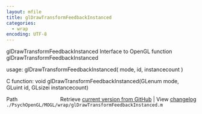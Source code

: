 ```yaml
---
layout: mfile
title: glDrawTransformFeedbackInstanced
categories:
  - wrap
encoding: UTF-8
---
```


glDrawTransformFeedbackInstanced  Interface to OpenGL function glDrawTransformFeedbackInstanced

usage:  glDrawTransformFeedbackInstanced\( mode, id, instancecount \)

C function:  void glDrawTransformFeedbackInstanced\(GLenum mode, GLuint id, GLsizei instancecount\)


<div class="code_header" style="text-align:right;">
  <span style="float:left;">Path&nbsp;&nbsp;</span> <span class="counter">Retrieve <a href=
  "https://raw.github.com/Psychtoolbox-3/Psychtoolbox-3/beta/./PsychOpenGL/MOGL/wrap/glDrawTransformFeedbackInstanced.m">current version from GitHub</a> | View <a href=
  "https://github.com/Psychtoolbox-3/Psychtoolbox-3/commits/beta/./PsychOpenGL/MOGL/wrap/glDrawTransformFeedbackInstanced.m">changelog</a></span>
</div>
<div class="code">
  <code>./PsychOpenGL/MOGL/wrap/glDrawTransformFeedbackInstanced.m</code>
</div>
